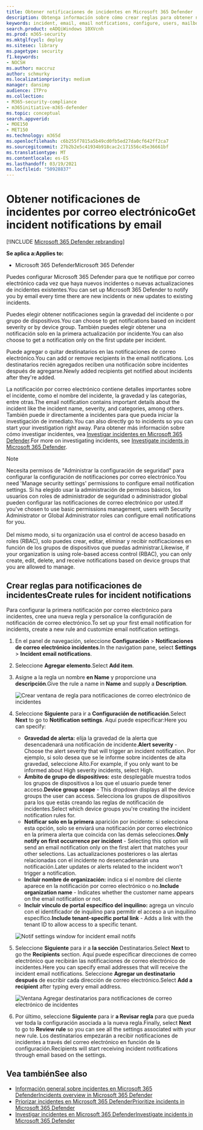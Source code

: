 ```yaml
---
title: Obtener notificaciones de incidentes en Microsoft 365 Defender
description: Obtenga información sobre cómo crear reglas para obtener notificaciones por correo electrónico para incidentes en Microsoft 365 Defender
keywords: incident, email, email notfications, configure, users, mailbox, email, incidents
search.product: eADQiWindows 10XVcnh
ms.prod: m365-security
ms.mktglfcycl: deploy
ms.sitesec: library
ms.pagetype: security
f1.keywords:
- NOCSH
ms.author: maccruz
author: schmurky
ms.localizationpriority: medium
manager: dansimp
audience: ITPro
ms.collection:
- M365-security-compliance
- m365initiative-m365-defender
ms.topic: conceptual
search.appverid:
- MOE150
- MET150
ms.technology: m365d
ms.openlocfilehash: c6b255f7815a5b49cd0fb5ed27da0cf642ff2ca7
ms.sourcegitcommit: 27b2b2e5c41934b918cac2c171556c45e36661bf
ms.translationtype: MT
ms.contentlocale: es-ES
ms.lasthandoff: 03/19/2021
ms.locfileid: "50928837"
---
```

# <a name="get-incident-notifications-by-email"></a><span data-ttu-id="8d3e8-104">Obtener notificaciones de incidentes por correo electrónico</span><span class="sxs-lookup"><span data-stu-id="8d3e8-104">Get incident notifications by email</span></span>

[!INCLUDE [Microsoft 365 Defender rebranding](../includes/microsoft-defender.md)]


<span data-ttu-id="8d3e8-105">**Se aplica a:**</span><span class="sxs-lookup"><span data-stu-id="8d3e8-105">**Applies to:**</span></span>
- <span data-ttu-id="8d3e8-106">Microsoft 365 Defender</span><span class="sxs-lookup"><span data-stu-id="8d3e8-106">Microsoft 365 Defender</span></span>

<span data-ttu-id="8d3e8-107">Puedes configurar Microsoft 365 Defender para que te notifique por correo electrónico cada vez que haya nuevos incidentes o nuevas actualizaciones de incidentes existentes.</span><span class="sxs-lookup"><span data-stu-id="8d3e8-107">You can set up Microsoft 365 Defender to notify you by email every time there are new incidents or new updates to existing incidents.</span></span> 

<span data-ttu-id="8d3e8-108">Puedes elegir obtener notificaciones según la gravedad del incidente o por grupo de dispositivos.</span><span class="sxs-lookup"><span data-stu-id="8d3e8-108">You can choose to get notifications based on incident severity or by device group.</span></span> <span data-ttu-id="8d3e8-109">También puedes elegir obtener una notificación solo en la primera actualización por incidente.</span><span class="sxs-lookup"><span data-stu-id="8d3e8-109">You can also choose to get a notification only on the first update per incident.</span></span>

<span data-ttu-id="8d3e8-110">Puede agregar o quitar destinatarios en las notificaciones de correo electrónico.</span><span class="sxs-lookup"><span data-stu-id="8d3e8-110">You can add or remove recipients in the email notifications.</span></span> <span data-ttu-id="8d3e8-111">Los destinatarios recién agregados reciben una notificación sobre incidentes después de agregarse.</span><span class="sxs-lookup"><span data-stu-id="8d3e8-111">Newly added recipients get notified about incidents after they're added.</span></span> 

<span data-ttu-id="8d3e8-112">La notificación por correo electrónico contiene detalles importantes sobre el incidente, como el nombre del incidente, la gravedad y las categorías, entre otras.</span><span class="sxs-lookup"><span data-stu-id="8d3e8-112">The email notification contains important details about the incident like the incident name, severity, and categories, among others.</span></span> <span data-ttu-id="8d3e8-113">También puede ir directamente a incidentes para que pueda iniciar la investigación de inmediato.</span><span class="sxs-lookup"><span data-stu-id="8d3e8-113">You can also directly go to incidents so you can start your investigation right away.</span></span> <span data-ttu-id="8d3e8-114">Para obtener más información sobre cómo investigar incidentes, vea [Investigar incidentes en Microsoft 365 Defender](./investigate-incidents.md).</span><span class="sxs-lookup"><span data-stu-id="8d3e8-114">For more on investigating incidents, see [Investigate incidents in Microsoft 365 Defender](./investigate-incidents.md).</span></span>

>[!NOTE]
><span data-ttu-id="8d3e8-115">Necesita permisos de "Administrar la configuración de seguridad" para configurar la configuración de notificaciones por correo electrónico.</span><span class="sxs-lookup"><span data-stu-id="8d3e8-115">You need 'Manage security settings' permissions to configure email notification settings.</span></span> <span data-ttu-id="8d3e8-116">Si ha elegido usar la administración de permisos básicos, los usuarios con roles de administrador de seguridad o administrador global pueden configurar las notificaciones de correo electrónico por usted.</span><span class="sxs-lookup"><span data-stu-id="8d3e8-116">If you've chosen to use basic permissions management, users with Security Administrator or Global Administrator roles can configure email notifications for you.</span></span> <br> <br>
<span data-ttu-id="8d3e8-117">Del mismo modo, si tu organización usa el control de acceso basado en roles (RBAC), solo puedes crear, editar, eliminar y recibir notificaciones en función de los grupos de dispositivos que puedas administrar.</span><span class="sxs-lookup"><span data-stu-id="8d3e8-117">Likewise, if your organization is using role-based access control (RBAC), you can only create, edit, delete, and receive notifications based on device groups that you are allowed to manage.</span></span>

## <a name="create-rules-for-incident-notifications"></a><span data-ttu-id="8d3e8-118">Crear reglas para notificaciones de incidentes</span><span class="sxs-lookup"><span data-stu-id="8d3e8-118">Create rules for incident notifications</span></span>

<span data-ttu-id="8d3e8-119">Para configurar la primera notificación por correo electrónico para incidentes, cree una nueva regla y personalice la configuración de notificación de correo electrónico.</span><span class="sxs-lookup"><span data-stu-id="8d3e8-119">To set up your first email notification for incidents, create a new rule and customize email notification settings.</span></span>

1. <span data-ttu-id="8d3e8-120">En el panel de navegación, seleccione **Configuración**  >  **Notificaciones de correo electrónico incidentes**.</span><span class="sxs-lookup"><span data-stu-id="8d3e8-120">In the navigation pane, select **Settings** > **Incident email notifications**.</span></span>
2. <span data-ttu-id="8d3e8-121">Seleccione **Agregar elemento**.</span><span class="sxs-lookup"><span data-stu-id="8d3e8-121">Select **Add item**.</span></span>
3. <span data-ttu-id="8d3e8-122">Asigne a la regla un nombre **en Name** y proporcione una **descripción**.</span><span class="sxs-lookup"><span data-stu-id="8d3e8-122">Give the rule a name in **Name** and supply a **Description**.</span></span>

    ![Crear ventana de regla para notificaciones de correo electrónico de incidentes](../../media/incidentemailnotif1.png) 
4. <span data-ttu-id="8d3e8-124">Seleccione **Siguiente** para ir a **Configuración de notificación**.</span><span class="sxs-lookup"><span data-stu-id="8d3e8-124">Select **Next** to go to **Notification settings**.</span></span> <span data-ttu-id="8d3e8-125">Aquí puede especificar:</span><span class="sxs-lookup"><span data-stu-id="8d3e8-125">Here you can specify:</span></span>
    - <span data-ttu-id="8d3e8-126">**Gravedad de alerta:** elija la gravedad de la alerta que desencadenará una notificación de incidente.</span><span class="sxs-lookup"><span data-stu-id="8d3e8-126">**Alert severity** - Choose the alert severity that will trigger an incident notification.</span></span> <span data-ttu-id="8d3e8-127">Por ejemplo, si solo desea que se le informe sobre incidentes de alta gravedad, seleccione Alto.</span><span class="sxs-lookup"><span data-stu-id="8d3e8-127">For example, if you only want to be informed about High severity incidents, select High.</span></span>
    - <span data-ttu-id="8d3e8-128">**Ámbito de grupo de dispositivos:** este desplegable muestra todos los grupos de dispositivos a los que el usuario puede tener acceso.</span><span class="sxs-lookup"><span data-stu-id="8d3e8-128">**Device group scope** - This dropdown displays all the device groups the user can access.</span></span> <span data-ttu-id="8d3e8-129">Selecciona los grupos de dispositivos para los que estás creando las reglas de notificación de incidentes.</span><span class="sxs-lookup"><span data-stu-id="8d3e8-129">Select which device groups you're creating the incident notification rules for.</span></span>
    - <span data-ttu-id="8d3e8-130">**Notificar solo en la primera** aparición por incidente: si selecciona esta opción, solo se enviará una notificación por correo electrónico en la primera alerta que coincida con las demás selecciones.</span><span class="sxs-lookup"><span data-stu-id="8d3e8-130">**Only notify on first occurrence per incident** - Selecting this option will send an email notification only on the first alert that matches your other selections.</span></span> <span data-ttu-id="8d3e8-131">Las actualizaciones posteriores o las alertas relacionadas con el incidente no desencadenarán una notificación.</span><span class="sxs-lookup"><span data-stu-id="8d3e8-131">Later updates or alerts related to the incident won't trigger a notification.</span></span>
    - <span data-ttu-id="8d3e8-132">**Incluir nombre de organización:** indica si el nombre del cliente aparece en la notificación por correo electrónico o no.</span><span class="sxs-lookup"><span data-stu-id="8d3e8-132">**Include organization name** - Indicates whether the customer name appears on the email notification or not.</span></span>
    - <span data-ttu-id="8d3e8-133">**Incluir vínculo de portal específico del inquilino:** agrega un vínculo con el identificador de inquilino para permitir el acceso a un inquilino específico.</span><span class="sxs-lookup"><span data-stu-id="8d3e8-133">**Include tenant-specific portal link** -  Adds a link with the tenant ID to allow access to a specific tenant.</span></span>
    
    ![Notif settings window for incident email notifs](../../media/incidentemailnotif2.png)
5. <span data-ttu-id="8d3e8-135">Seleccione **Siguiente** para ir a **la sección** Destinatarios.</span><span class="sxs-lookup"><span data-stu-id="8d3e8-135">Select **Next** to go the **Recipients** section.</span></span> <span data-ttu-id="8d3e8-136">Aquí puede especificar direcciones de correo electrónico que recibirán las notificaciones de correo electrónico de incidentes.</span><span class="sxs-lookup"><span data-stu-id="8d3e8-136">Here you can specify email addresses that will receive the incident email notifications.</span></span> <span data-ttu-id="8d3e8-137">Seleccione **Agregar un destinatario después** de escribir cada dirección de correo electrónico.</span><span class="sxs-lookup"><span data-stu-id="8d3e8-137">Select **Add a recipient** after typing every email address.</span></span>

    ![Ventana Agregar destinatarios para notificaciones de correo electrónico de incidentes](../../media/incidentemailnotif3.png) 

6. <span data-ttu-id="8d3e8-139">Por último, seleccione **Siguiente** para ir **a Revisar regla** para que pueda ver toda la configuración asociada a la nueva regla.</span><span class="sxs-lookup"><span data-stu-id="8d3e8-139">Finally, select **Next** to go to **Review rule** so you can see all the settings associated with your new rule.</span></span> <span data-ttu-id="8d3e8-140">Los destinatarios empezarán a recibir notificaciones de incidentes a través del correo electrónico en función de la configuración.</span><span class="sxs-lookup"><span data-stu-id="8d3e8-140">Recipients will start receiving incident notifications through email based on the settings.</span></span>

## <a name="see-also"></a><span data-ttu-id="8d3e8-141">Vea también</span><span class="sxs-lookup"><span data-stu-id="8d3e8-141">See also</span></span>
- [<span data-ttu-id="8d3e8-142">Información general sobre incidentes en Microsoft 365 Defender</span><span class="sxs-lookup"><span data-stu-id="8d3e8-142">Incidents overview in Microsoft 365 Defender</span></span>](./incidents-overview.md)
- [<span data-ttu-id="8d3e8-143">Priorizar incidentes en Microsoft 365 Defender</span><span class="sxs-lookup"><span data-stu-id="8d3e8-143">Prioritize incidents in Microsoft 365 Defender</span></span>](./incident-queue.md)
- [<span data-ttu-id="8d3e8-144">Investigar incidentes en Microsoft 365 Defender</span><span class="sxs-lookup"><span data-stu-id="8d3e8-144">Investigate incidents in Microsoft 365 Defender</span></span>](./investigate-incidents.md)
